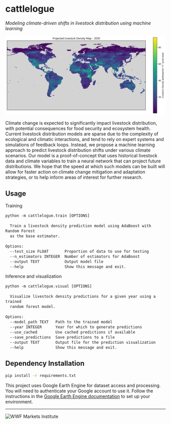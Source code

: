 # cattlelogue
*Modeling climate-driven shifts in livestock distribution using machine learning*

![](cattlelogue/outputs/projections_2030.png)

Climate change is expected to significantly impact livestock distribution, with potential consequences for food security and ecosystem health. Current livestock distribution models are sparse due to the complexity of ecological and climatic interactions, and tend to rely on expert systems and simulations of feedback loops. Instead, we propose a machine learning approach to predict livestock distribution shifts under various climate scenarios. Our model is a proof-of-concept that uses historical livestock data and climate variables to train a neural network that can project future distributions. We hope that the speed at which such models can be built will allow for faster action on climate change mitigation and adaptation strategies, or to help inform areas of interest for further research.

## Usage
Training
```
python -m cattlelogue.train [OPTIONS]

  Train a livestock density prediction model using AdaBoost with Random Forest
  as the base estimator.

Options:
  --test_size FLOAT       Proportion of data to use for testing
  --n_estimators INTEGER  Number of estimators for AdaBoost
  --output TEXT           Output model file
  --help                  Show this message and exit.
```
Inference and visualization
```
python -m cattlelogue.visual [OPTIONS]

  Visualize livestock density predictions for a given year using a trained
  random forest model.

Options:
  --model_path TEXT   Path to the trained model
  --year INTEGER      Year for which to generate predictions
  --use_cached        Use cached predictions if available
  --save_predictions  Save predictions to a file
  --output TEXT       Output file for the prediction visualization
  --help              Show this message and exit.
```

## Dependency Installation

```bash
pip install -r requirements.txt
```
This project uses Google Earth Engine for dataset access and processing. You will need to authenticate your Google account to use it. Follow the instructions in the [Google Earth Engine documentation](https://developers.google.com/earth-engine/guides/python_install) to set up your environment.

<hr>
<img src="https://encrypted-tbn0.gstatic.com/images?q=tbn:ANd9GcSV5yIgVhMGOUGznqJcrgXvQi9NOzvU21yXng" alt="WWF Markets Institute" width="20%" min-width=200px>

